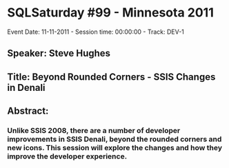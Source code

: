 # SQLSaturday #99 - Minnesota 2011
Event Date: 11-11-2011 - Session time: 00:00:00 - Track: DEV-1 
## Speaker: Steve Hughes
## Title: Beyond Rounded Corners - SSIS Changes in Denali 
## Abstract:
### Unlike SSIS 2008, there are a number of developer improvements in SSIS Denali, beyond the rounded corners and new icons.  This session will explore the changes and how they improve the developer experience. 
